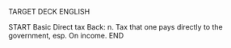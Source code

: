 TARGET DECK
ENGLISH

START
Basic
Direct tax
Back: n. Tax that one pays directly to the government, esp. On income.
END
